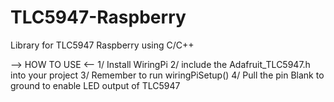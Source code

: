 # TLC5947-Raspberry
Library for TLC5947 Raspberry using C/C++

--> HOW TO USE <--
1/ Install WiringPi
2/ include the Adafruit_TLC5947.h into your project
3/ Remember to run wiringPiSetup()
4/ Pull the pin Blank to ground to enable LED output of TLC5947
